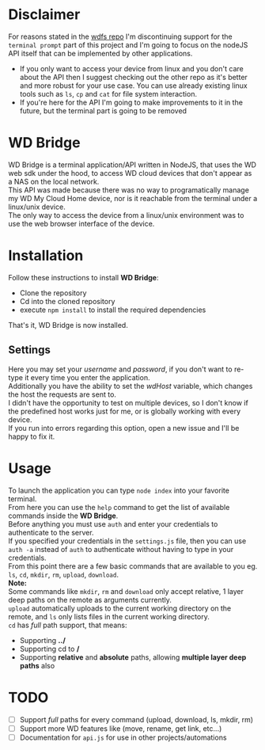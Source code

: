 # Disclaimer
For reasons stated in the [wdfs repo](https://github.com/sbencoding/wdfs) I'm discontinuing support for the `terminal prompt` part of this project and I'm going to focus on the nodeJS API itself that can be implemented by other applications.  
- If you only want to access your device from linux and you don't care about the API then I suggest checking out the other repo as it's better and more robust for your use case. You can use already existing linux tools such as `ls`, `cp` and `cat` for file system interaction.  
- If you're here for the API I'm going to make improvements to it in the future, but the terminal part is going to be removed
# WD Bridge
WD Bridge is a terminal application/API written in NodeJS, that uses the WD web sdk under the hood, to access WD cloud devices that don't appear as a NAS on the local network.  
This API was made because there was no way to programatically manage my WD My Cloud Home device, nor is it reachable from the terminal under a linux/unix device.  
The only way to access the device from a linux/unix environment was to use the web browser interface of the device.  

# Installation
Follow these instructions to install **WD Bridge**:  
 - Clone the repository
 - Cd into the cloned repository
 - execute `npm install` to install the required dependencies  

That's it, WD Bridge is now installed.  

## Settings
Here you may set your *username* and *password*, if you don't want to re-type it every time you enter the application.  
Additionally you have the ability to set the *wdHost* variable, which changes the host the requests are sent to.  
I didn't have the opportunity to test on multiple devices, so I don't know if the predefined host works just for me, or is globally working with every device.  
If you run into errors regarding this option, open a new issue and I'll be happy to fix it.  

# Usage
To launch the application you can type `node index` into your favorite terminal.  
From here you can use the `help` command to get the list of available commands inside the **WD Bridge**.  
Before anything you must use `auth` and enter your credentials to authenticate to the server.  
If you specified your credentials in the `settings.js` file, then you can use `auth -a` instead of `auth` to authenticate without having to type in your credentials.  
From this point there are a few basic commands that are available to you eg. `ls`, `cd`, `mkdir`, `rm`, `upload`, `download`.  
**Note:**  
Some commands like `mkdir`, `rm` and `download` only accept relative, 1 layer deep paths on the remote as arguments currently.  
`upload` automatically uploads to the current working directory on the remote, and `ls` only lists files in the current working directory.  
`cd` has *full* path support, that means:  
 - Supporting **.\./**
 - Supporting cd to **/**
 - Supporting **relative** and **absolute** paths, allowing **multiple layer deep paths** also  

# TODO
- [ ] Support *full* paths for every command (upload, download, ls, mkdir, rm)
- [ ] Support more WD features like (move, rename, get link, etc...)
- [ ] Documentation for `api.js` for use in other projects/automations
